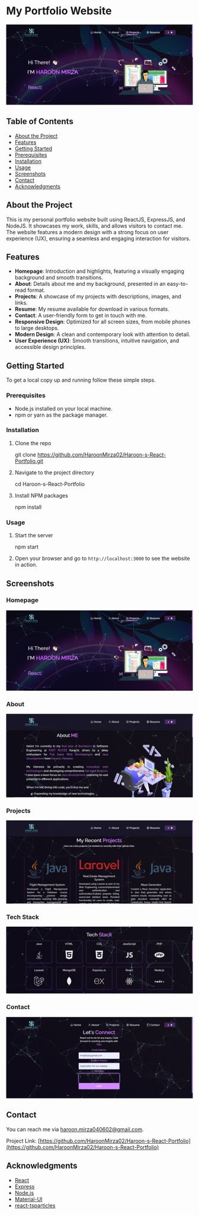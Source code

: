 # My Portfolio Website

![Portfolio](./Images/home.PNG)

## Table of Contents

- [About the Project](#about-the-project)
- [Features](#features)
- [Getting Started](#getting-started)
- [Prerequisites](#prerequisites)
- [Installation](#installation)
- [Usage](#usage)
- [Screenshots](#screenshots)
- [Contact](#contact)
- [Acknowledgments](#acknowledgments)

## About the Project

This is my personal portfolio website built using ReactJS, ExpressJS, and NodeJS. It showcases my work, skills, and allows visitors to contact me. The website features a modern design with a strong focus on user experience (UX), ensuring a seamless and engaging interaction for visitors.

## Features

- **Homepage**: Introduction and highlights, featuring a visually engaging background and smooth transitions.
- **About**: Details about me and my background, presented in an easy-to-read format.
- **Projects**: A showcase of my projects with descriptions, images, and links.
- **Resume**: My resume available for download in various formats.
- **Contact**: A user-friendly form to get in touch with me.
- **Responsive Design**: Optimized for all screen sizes, from mobile phones to large desktops.
- **Modern Design**: A clean and contemporary look with attention to detail.
- **User Experience (UX)**: Smooth transitions, intuitive navigation, and accessible design principles.

## Getting Started

To get a local copy up and running follow these simple steps.

### Prerequisites

- Node.js installed on your local machine.
- npm or yarn as the package manager.

### Installation

1. Clone the repo

   git clone https://github.com/HaroonMirza02/Haroon-s-React-Portfolio.git
  
2. Navigate to the project directory

   cd Haroon-s-React-Portfolio
  
3. Install NPM packages

   npm install
  

### Usage

1. Start the server

   npm start
  
2. Open your browser and go to `http://localhost:3000` to see the website in action.

## Screenshots

### Homepage
![Homepage](./Images/home.PNG)

### About
![About](./Images/About.PNG)

### Projects
![Projects](./Images/projects.PNG)

### Tech Stack
![Resume](./Images/techstack.PNG)

### Contact
![Contact](./Images/contact.PNG)

## Contact

You can reach me via [haroon.mirza040602@gmail.com](haroon.mirza040602@gmail.com).

Project Link: [https://github.com/HaroonMirza02/Haroon-s-React-Portfolio](https://github.com/HaroonMirza02/Haroon-s-React-Portfolio)

## Acknowledgments

- [React](https://reactjs.org/)
- [Express](https://expressjs.com/)
- [Node.js](https://nodejs.org/)
- [Material-UI](https://material-ui.com/)
- [react-tsparticles](https://github.com/matteobruni/tsparticles)
